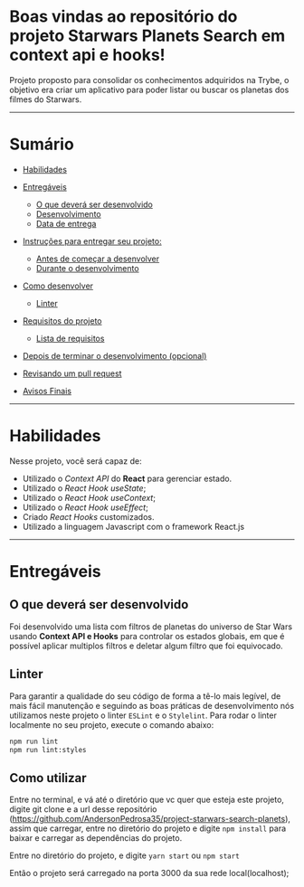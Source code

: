 # Boas vindas ao repositório do projeto Starwars Planets Search em context api e hooks!

Projeto proposto para consolidar os conhecimentos adquiridos na Trybe, o objetivo era criar um aplicativo para poder listar ou buscar os planetas dos filmes do Starwars.

---

# Sumário

- [Habilidades](#habilidades)
- [Entregáveis](#entregáveis)
  - [O que deverá ser desenvolvido](#o-que-deverá-ser-desenvolvido)
  - [Desenvolvimento](#desenvolvimento)
  - [Data de entrega](#data-de-entrega)
- [Instruções para entregar seu projeto:](#instruções-para-entregar-seu-projeto)
  - [Antes de começar a desenvolver](#antes-de-começar-a-desenvolver)
  - [Durante o desenvolvimento](#durante-o-desenvolvimento)
- [Como desenvolver](#como-desenvolver)
  - [Linter](#linter)
- [Requisitos do projeto](#requisitos-do-projeto)
  - [Lista de requisitos](#lista-de-requisitos)

- [Depois de terminar o desenvolvimento (opcional)](#depois-de-terminar-o-desenvolvimento-opcional)
- [Revisando um pull request](#revisando-um-pull-request)
- [Avisos Finais](#avisos-finais)

---

# Habilidades

Nesse projeto, você será capaz de:

* Utilizado o _Context API_ do **React** para gerenciar estado.
* Utilizado o _React Hook useState_;
* Utilizado o _React Hook useContext_;
* Utilizado o _React Hook useEffect_;
* Criado _React Hooks_ customizados.
* Utilizado a linguagem Javascript com o framework React.js

---

# Entregáveis

## O que deverá ser desenvolvido

Foi desenvolvido uma lista com filtros de planetas do universo de Star Wars usando **Context API e Hooks** para controlar os estados globais, em que é possível aplicar multiplos filtros e deletar algum filtro que foi equivocado.


## Linter

Para garantir a qualidade do seu código de forma a tê-lo mais legível, de mais fácil manutenção e seguindo as boas práticas de desenvolvimento nós utilizamos neste projeto o linter `ESLint` e o `Stylelint`. Para rodar o linter localmente no seu projeto, execute o comando abaixo:

```bash
npm run lint
npm run lint:styles
```

## Como utilizar
Entre no terminal, e vá até o diretório que vc quer que esteja este projeto, digite git clone e a url desse repositório (https://github.com/AndersonPedrosa35/project-starwars-search-planets), assim que carregar, entre no diretório do projeto e digite ```npm install``` para baixar e carregar as dependências do projeto.

Entre no diretório do projeto, e digite ```yarn start``` ou ```npm start```

Então o projeto será carregado na porta 3000 da sua rede local(localhost);

